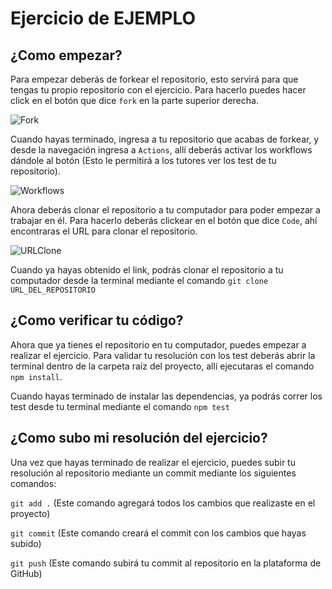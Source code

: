 # Ejercicio de EJEMPLO

## ¿Como empezar?

Para empezar deberás de forkear el repositorio, esto servirá para que tengas tu propio repositorio con el ejercicio. Para hacerlo puedes hacer click en el botón que dice `fork` en la parte superior derecha.

![Fork](https://i.imgur.com/WyCANjv.png?1)

Cuando hayas terminado, ingresa a tu repositorio que acabas de forkear, y desde la navegación ingresa a `Actions`, allí deberás activar los workflows dándole al botón (Esto le permitirá a los tutores ver los test de tu repositorio).

![Workflows](https://i.imgur.com/2VJex1q.png?1)

Ahora deberás clonar el repositorio a tu computador para poder empezar a trabajar en él. Para hacerlo deberás clickear en el botón que dice `Code`, ahí encontraras el URL para clonar el repositorio.

![URLClone](https://i.imgur.com/bzTh0OL.png)

Cuando ya hayas obtenido el link, podrás clonar el repositorio a tu computador desde la terminal mediante el comando `git clone URL_DEL_REPOSITORIO`

## ¿Como verificar tu código?

Ahora que ya tienes el repositorio en tu computador, puedes empezar a realizar el ejercicio. Para validar tu resolución con los test deberás abrir la terminal dentro de la carpeta raíz del proyecto, allí ejecutaras el comando `npm install`.

Cuando hayas terminado de instalar las dependencias, ya podrás correr los test desde tu terminal mediante el comando `npm test`

## ¿Como subo mi resolución del ejercicio?

Una vez que hayas terminado de realizar el ejercicio, puedes subir tu resolución al repositorio mediante un commit mediante los siguientes comandos:

`git add .` (Este comando agregará todos los cambios que realizaste en el proyecto)

`git commit` (Este comando creará el commit con los cambios que hayas subido)

`git push` (Este comando subirá tu commit al repositorio en la plataforma de GitHub)
